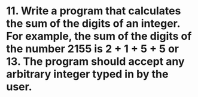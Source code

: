 # 11. Write a program that calculates the sum of the digits of an integer. For example, the sum of the digits of the number 2155 is 2 + 1 + 5 + 5 or 13. The program should accept any arbitrary integer typed in by the user.
